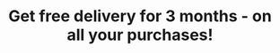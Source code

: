 ﻿---
layout: competition-style-01

merchant-uuid: m-5415be1c-1ebf-4d28-aea4-ae37afa895ba
campaign-uuid: c-b8c020bd-46cb-46ac-8c21-9cb6ba1b6ad4
disable-form: false

title: "Get free delivery for 3 months - on all your purchases!"
hero-header: "Get free delivery for 3 months - on all your purchases!"
hero-subheader: ""
terms-confirmation: >
    I agree to the competition T&amp;C and to create an account at Corriere.it

logo-left-href: "https://uk.creative.com"
logo-left-image: "creative-logo.jpg"
logo-left-title: "Creative Logo"

logo-right-href: "https://www.corriere.it"
logo-right-image: "corriere-logo.png"
logo-right-title: "Corriere Logo"

bg-image-hero: "header-img.png"
bg-image-first: "first-img.png"
bg-image-second: "second-img.jpg"

section1-content: >
  <p>There are so many Bluetooth speakers nowadays, hard for any to stand out. Except for the new Creative Halo whose sleek design is definitely worth a look.</p>
  <p>The visual effects are the primary attraction but that is just the beginning. Unique Multi-Material Design, 16.8 Million colours, Xpectra Lightshow, 8 Hours Battery Life... as some of its numerous features. </p>

section2-content: >
  <p>Great portability and great sound quality. This new speaker sounds as good as it looks! Heavenly, right?</p>
  <p>Don't miss out the opportunity of exploring Creative products. Thanks to Corriere.it, you get free delivery for 3 months! You just have to sign up.</p>

entry-title: Get free delivery for 3 months at Creative - on all your purchases!

entry-content: >
  <p>Liking the looks of the new Creative products? Wait no more and check their products out. Thanks to us, you'll get free delivery for 3 months!</p>
  <p> Enter the draw to win by completing the form below before 23.59pm on 30/06/2018.</p>
---


